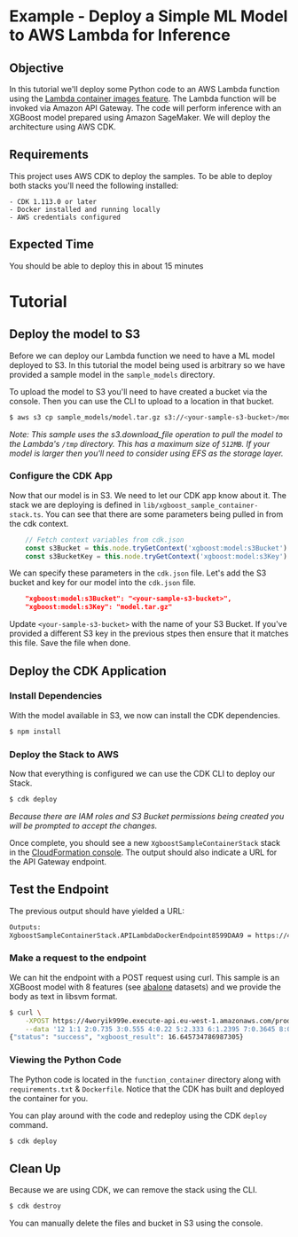 # Example - Deploy a Simple ML Model to AWS Lambda for Inference

## Objective

In this tutorial we'll deploy some Python code to an AWS Lambda function using the [Lambda container images feature](https://docs.aws.amazon.com/lambda/latest/dg/images-create.html). The Lambda function will be invoked via Amazon API Gateway. The code will perform inference with an XGBoost model prepared using Amazon SageMaker. We will deploy the architecture using AWS CDK.

## Requirements

This project uses AWS CDK to deploy the samples. To be able to deploy both stacks you'll need the following installed:

    - CDK 1.113.0 or later
    - Docker installed and running locally
    - AWS credentials configured

## Expected Time

You should be able to deploy this in about 15 minutes

# Tutorial

## Deploy the model to S3

Before we can deploy our Lambda function we need to have a ML model deployed to S3. In this tutorial the model being used is arbitrary so we have provided a sample model in the `sample_models` directory.

To upload the model to S3 you'll need to have created a bucket via the console. Then you can use the CLI to upload to
a location in that bucket.

```bash
$ aws s3 cp sample_models/model.tar.gz s3://<your-sample-s3-bucket>/model.tar.gz
```

_Note: This sample uses the s3.download_file operation to pull the model to the Lambda's `/tmp` directory. This has a maximum size of `512MB`. If your model is larger then you'll need to consider using EFS as the storage layer._

### Configure the CDK App

Now that our model is in S3. We need to let our CDK app know about it. The stack we are deploying is defined in `lib/xgboost_sample_container-stack.ts`. You can see that there are some parameters being pulled in from the cdk context.

```ts
    // Fetch context variables from cdk.json
    const s3Bucket = this.node.tryGetContext('xgboost:model:s3Bucket')
    const s3BucketKey = this.node.tryGetContext('xgboost:model:s3Key')
```

We can specify these parameters in the `cdk.json` file. Let's add the S3 bucket and key for our model into the `cdk.json` file.

```json
    "xgboost:model:s3Bucket": "<your-sample-s3-bucket>",
    "xgboost:model:s3Key": "model.tar.gz"
```

Update `<your-sample-s3-bucket>` with the name of your S3 Bucket. If you've provided a different S3 key in the previous stpes then ensure that it matches this file. Save the file when done.

## Deploy the CDK Application

### Install Dependencies

With the model available in S3, we now can install the CDK dependencies.

```bash
$ npm install
```

### Deploy the Stack to AWS

Now that everything is configured we can use the CDK CLI to deploy our Stack.

```bash
$ cdk deploy
```

_Because there are IAM roles and S3 Bucket permissions being created you will be prompted to accept the changes._

Once complete, you should see a new `XgboostSampleContainerStack` stack in the [CloudFormation console](https://console.aws.amazon.com/cloudformation/home#/stacks?filteringStatus=active&filteringText=&viewNested=true&hideStacks=false). The output should also indicate a URL for the API Gateway endpoint.


## Test the Endpoint

The previous output should have yielded a URL:

```bash
Outputs:
XgboostSampleContainerStack.APILambdaDockerEndpoint8599DAA9 = https://4woryik999e.execute-api.eu-west-1.amazonaws.com/prod/
```

### Make a request to the endpoint

We can hit the endpoint with a POST request using curl. This sample is an XGBoost model with 8 features (see [abalone](https://www.csie.ntu.edu.tw/~cjlin/libsvmtools/datasets/regression.html) datasets) and we provide the body as text in libsvm format.

```bash
$ curl \
    -XPOST https://4woryik999e.execute-api.eu-west-1.amazonaws.com/prod/ \
    --data '12 1:1 2:0.735 3:0.555 4:0.22 5:2.333 6:1.2395 7:0.3645 8:0.2195'
{"status": "success", "xgboost_result": 16.645734786987305}
```

### Viewing the Python Code

The Python code is located in the `function_container` directory along with `requirements.txt` & `Dockerfile`. Notice that the CDK has built and deployed the container for you.

You can play around with the code and redeploy using the CDK `deploy` command.

```bash
$ cdk deploy
```

## Clean Up

Because we are using CDK, we can remove the stack using the CLI.

```bash
$ cdk destroy
```

You can manually delete the files and bucket in S3 using the console.
